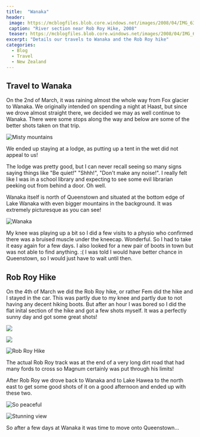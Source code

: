 ```yaml
---
title:  "Wanaka"
header:
 image: https://mcblogfiles.blob.core.windows.net/images/2008/04/IMG_6354-header.jpg
 caption: "River section near Rob Roy Hike, 2008"
 teaser: https://mcblogfiles.blob.core.windows.net/images/2008/04/IMG_6354-tn.jpg
excerpt: "Details our travels to Wanaka and the Rob Roy hike"
categories: 
  - Blog
  - Travel
  - New Zealand
---
```

## Travel to Wanaka

On the 2nd of March, it was raining almost the whole way from Fox glacier to Wanaka. We originally intended on spending a night at Haast, but since we drove almost straight there, we decided we may as well continue to Wanaka. There were some stops along the way and below are some of the better shots taken on that trip.

![Misty mountains](https://mcblogfiles.blob.core.windows.net/images/smugmug/IMG_6268.jpg)

We ended up staying at a lodge, as putting up a tent in the wet did not appeal to us!

The lodge was pretty good, but I can never recall seeing so many signs saying things like "Be quiet!" "Shhh!", "Don't make any noise!". I really felt like I was in a school library and expecting to see some evil librarian peeking out from behind a door. Oh well.

Wanaka itself is north of Queenstown and situated at the bottom edge of Lake Wanaka with even bigger mountains in the background. It was extremely picturesque as you can see!

![Wanaka](https://mcblogfiles.blob.core.windows.net/images/smugmug/IMG_6289.jpg) 

My knee was playing up a bit so I did a few visits to a physio who confirmed there was a bruised muscle under the kneecap. Wonderful. So I had to take it easy again for a few days.
I also looked for a new pair of boots in town but was not able to find anything. :( I was told I would have better chance in Queenstown, so I would just have to wait until then.

## Rob Roy Hike

On the 4th of March we did the Rob Roy hike, or rather Fem did the hike and I stayed in the car. This was partly due to my knee and partly due to not having any decent hiking boots. But after an hour I was bored so I did the flat inital section of the hike and got a few shots myself. It was a perfectly sunny day and got some great shots!

![](https://mcblogfiles.blob.core.windows.net/images/smugmug/IMG_6337.jpg)

![](https://mcblogfiles.blob.core.windows.net/images/smugmug/IMG_6344.jpg)

![Rob Roy Hike](https://mcblogfiles.blob.core.windows.net/images/smugmug/IMG_6361.jpg)

The actual Rob Roy track was at the end of a very long dirt road that had many fords to cross so Magnum certainly was put through his limits!

After Rob Roy we drove back to Wanaka and to Lake Hawea to the north east to get some good shots of it on a good afternoon and ended up with these two.

![So peaceful](https://mcblogfiles.blob.core.windows.net/images/smugmug/IMG_6417.jpg)

![Stunning view](https://mcblogfiles.blob.core.windows.net/images/smugmug/IMG_6423.jpg)

So after a few days at Wanaka it was time to move onto Queenstown...
